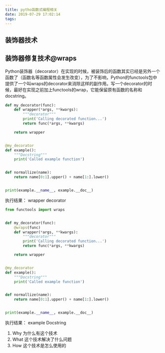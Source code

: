 ```yaml
---
title: pytho函数式编程相关
date: 2019-07-29 17:02:14
tags:
---
```

## 装饰器技术

## 装饰器修复技术@wraps
Python装饰器（decorator）在实现的时候，被装饰后的函数其实已经是另外一个函数了（函数名等函数属性会发生改变），为了不影响，Python的functools包中提供了一个叫wraps的decorator来消除这样的副作用。写一个decorator的时候，最好在实现之前加上functools的wrap，它能保留原有函数的名称和docstring。

```python
def my_decorator(func):
    def wrapper(*args, **kwargs):
        """decorator"""
        print('Calling decorated function...')
        return func(*args, **kwargs)

    return wrapper


@my_decorator
def example():
    """Docstring"""
    print('Called example function')


def normallize(name):
    return name[0:1].upper() + name[1:].lower()


print(example.__name__, example.__doc__)
```

执行结果：
wrapper decorator

```python
from functools import wraps


def my_decorator(func):
    @wraps(func)
    def wrapper(*args, **kwargs):
        """decorator"""
        print('Calling decorated function...')
        return func(*args, **kwargs)

    return wrapper


@my_decorator
def example():
    """Docstring"""
    print('Called example function')


def normallize(name):
    return name[0:1].upper() + name[1:].lower()


print(example.__name__, example.__doc__)
```

执行结果：
example Docstring

1. Why 为什么有这个技术
2. What 这个技术解决了什么问题
3. How 这个技术是怎么使用的

